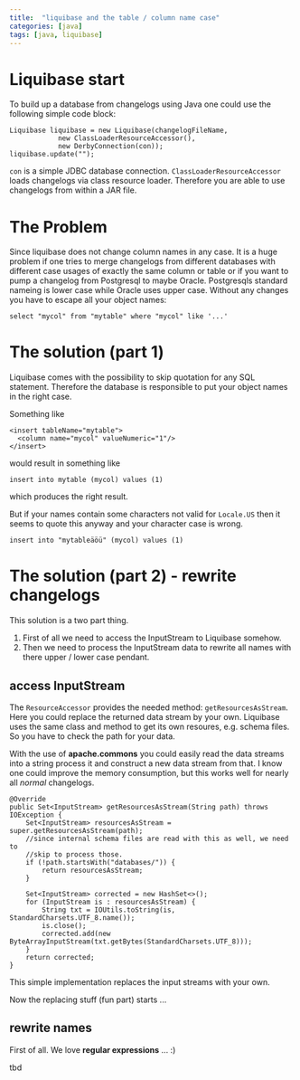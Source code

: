 ```yaml
---
title:  "liquibase and the table / column name case"
categories: [java]
tags: [java, liquibase]
---
```


# Liquibase start

To build up a database from changelogs using Java one could use the following simple code block:

    Liquibase liquibase = new Liquibase(changelogFileName,
                new ClassLoaderResourceAccessor(),
                new DerbyConnection(con));
    liquibase.update("");
    
`con` is a simple JDBC database connection. `ClassLoaderResourceAccessor` loads changelogs via class resource loader. 
Therefore you are able to use changelogs from within a JAR file.

# The Problem

Since liquibase does not change column names in any case.
It is a huge problem if one tries to merge changelogs from different databases with different case 
usages of exactly the same column or table or if you want to pump a changelog from Postgresql to
maybe Oracle. Postgresqls standard nameing is lower case while Oracle uses upper case. Without any
changes you have to escape all your object names:

    select "mycol" from "mytable" where "mycol" like '...'  
    
# The solution (part 1) 

Liquibase comes with the possibility to skip quotation for any SQL statement. Therefore the database 
is responsible to put your object names in the right case. 

Something like

    <insert tableName="mytable">
      <column name="mycol" valueNumeric="1"/>
    </insert>
    
would result in something like 

    insert into mytable (mycol) values (1)
    
which produces the right result. 

But if your names contain some characters not valid for `Locale.US` then it seems to quote this anyway 
and your character case is wrong.

    insert into "mytableäöü" (mycol) values (1)
    
# The solution (part 2) - rewrite changelogs 

This solution is a two part thing. 

1. First of all we need to access the InputStream to Liquibase somehow. 
2. Then we need to process the InputStream data to rewrite all names with there upper / lower case pendant.

## access InputStream
The `ResourceAccessor` provides the needed method: `getResourcesAsStream`. Here you could replace the returned 
data stream by your own. Liquibase uses the same class and method to get its own resoures, e.g. schema files.
So you have to check the path for your data. 

With the use of **apache.commons** you could easily read the data streams into a string process it and construct a new 
data stream from that. I know one could improve the memory consumption, but this works well for nearly all *normal* changelogs. 

    @Override
    public Set<InputStream> getResourcesAsStream(String path) throws IOException {
        Set<InputStream> resourcesAsStream = super.getResourcesAsStream(path);
        //since internal schema files are read with this as well, we need to 
        //skip to process those.
        if (!path.startsWith("databases/")) {
            return resourcesAsStream;
        }

        Set<InputStream> corrected = new HashSet<>();
        for (InputStream is : resourcesAsStream) {
            String txt = IOUtils.toString(is, StandardCharsets.UTF_8.name());
            is.close();
            corrected.add(new ByteArrayInputStream(txt.getBytes(StandardCharsets.UTF_8)));
        }
        return corrected;
    }

This simple implementation replaces the input streams with your own. 

Now the replacing stuff (fun part) starts ...

## rewrite names

First of all. We love **regular expressions** ... :) 

tbd
